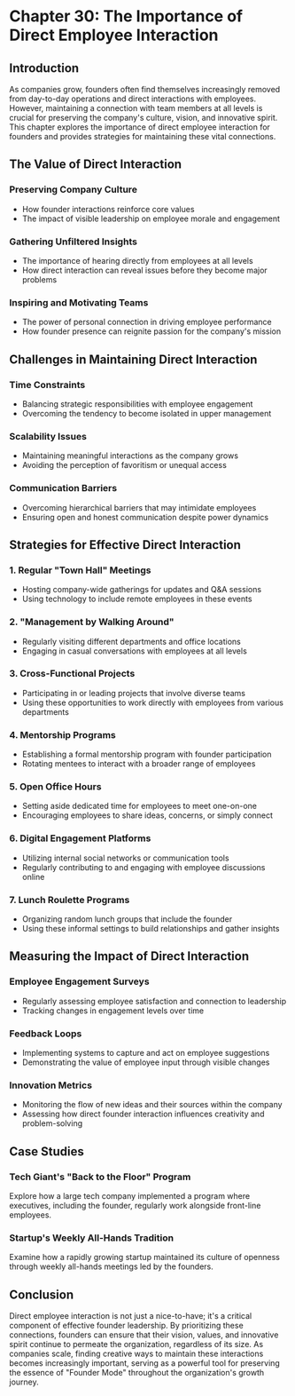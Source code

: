 # Chapter 30: The Importance of Direct Employee Interaction

## Introduction

As companies grow, founders often find themselves increasingly removed from day-to-day operations and direct interactions with employees. However, maintaining a connection with team members at all levels is crucial for preserving the company's culture, vision, and innovative spirit. This chapter explores the importance of direct employee interaction for founders and provides strategies for maintaining these vital connections.

## The Value of Direct Interaction

### Preserving Company Culture
- How founder interactions reinforce core values
- The impact of visible leadership on employee morale and engagement

### Gathering Unfiltered Insights
- The importance of hearing directly from employees at all levels
- How direct interaction can reveal issues before they become major problems

### Inspiring and Motivating Teams
- The power of personal connection in driving employee performance
- How founder presence can reignite passion for the company's mission

## Challenges in Maintaining Direct Interaction

### Time Constraints
- Balancing strategic responsibilities with employee engagement
- Overcoming the tendency to become isolated in upper management

### Scalability Issues
- Maintaining meaningful interactions as the company grows
- Avoiding the perception of favoritism or unequal access

### Communication Barriers
- Overcoming hierarchical barriers that may intimidate employees
- Ensuring open and honest communication despite power dynamics

## Strategies for Effective Direct Interaction

### 1. Regular "Town Hall" Meetings
- Hosting company-wide gatherings for updates and Q&A sessions
- Using technology to include remote employees in these events

### 2. "Management by Walking Around"
- Regularly visiting different departments and office locations
- Engaging in casual conversations with employees at all levels

### 3. Cross-Functional Projects
- Participating in or leading projects that involve diverse teams
- Using these opportunities to work directly with employees from various departments

### 4. Mentorship Programs
- Establishing a formal mentorship program with founder participation
- Rotating mentees to interact with a broader range of employees

### 5. Open Office Hours
- Setting aside dedicated time for employees to meet one-on-one
- Encouraging employees to share ideas, concerns, or simply connect

### 6. Digital Engagement Platforms
- Utilizing internal social networks or communication tools
- Regularly contributing to and engaging with employee discussions online

### 7. Lunch Roulette Programs
- Organizing random lunch groups that include the founder
- Using these informal settings to build relationships and gather insights

## Measuring the Impact of Direct Interaction

### Employee Engagement Surveys
- Regularly assessing employee satisfaction and connection to leadership
- Tracking changes in engagement levels over time

### Feedback Loops
- Implementing systems to capture and act on employee suggestions
- Demonstrating the value of employee input through visible changes

### Innovation Metrics
- Monitoring the flow of new ideas and their sources within the company
- Assessing how direct founder interaction influences creativity and problem-solving

## Case Studies

### Tech Giant's "Back to the Floor" Program
Explore how a large tech company implemented a program where executives, including the founder, regularly work alongside front-line employees.

### Startup's Weekly All-Hands Tradition
Examine how a rapidly growing startup maintained its culture of openness through weekly all-hands meetings led by the founders.

## Conclusion

Direct employee interaction is not just a nice-to-have; it's a critical component of effective founder leadership. By prioritizing these connections, founders can ensure that their vision, values, and innovative spirit continue to permeate the organization, regardless of its size. As companies scale, finding creative ways to maintain these interactions becomes increasingly important, serving as a powerful tool for preserving the essence of "Founder Mode" throughout the organization's growth journey.
